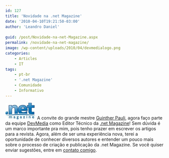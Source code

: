 ```yaml
---
id: 127
title: 'Novidade na .net Magazine'
date: '2010-04-10T19:21:50-03:00'
author: 'Leandro Daniel'

guid: /post/Novidade-na-net-Magazine.aspx
permalink: /novidade-na-net-magazine/
image: /wp-content/uploads/2010/04/devmedialogo.png
categories:
    - Articles
    - IT
tags:
    - pt-br
    - '.net Magazine'
    - Comunidade
    - Informativo
---
```


![netmaglogo](/assets/pics/netmaglogo.jpg "netmaglogo") A convite do grande mestre [Guinther Pauli](http://guintherpauli.blogspot.com/), agora faço parte da equipe [DevMedia](http://www.devmedia.com.br/) como Editor Técnico da [.net Magazine](http://www.devmedia.com.br/assgold/listmag.asp?site=1)! Sem dúvida é um marco importante pra mim, pois tenho prazer em escrever os artigos para a revista. Agora, além de ser uma experiência nova, terei a oportunidade de conhecer diversos autores e entender um pouco mais sobre o processo de criação e publicação da .net Magazine. Se você quiser enviar sugestões, entre em [contato comigo](http://www.leandrodaniel.com/contact).
